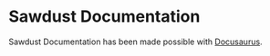 # Sawdust Documentation

Sawdust Documentation has been made possible with [Docusaurus](https://docusaurus.io/).